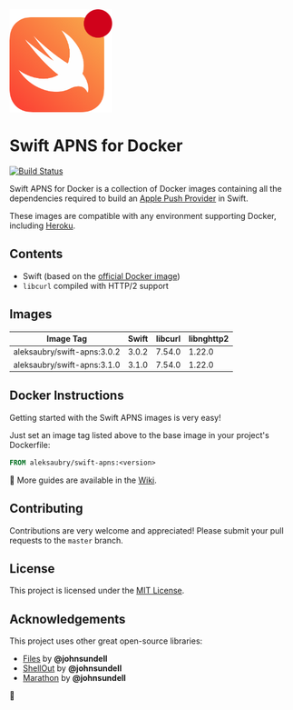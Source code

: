 <img src="https://raw.githubusercontent.com/alexaubry/docker-swift-apns/master/.github/apns-logo.png" width="181" height="181"/>

# Swift APNS for Docker

[![Build Status](https://travis-ci.org/alexaubry/docker-swift-apns.svg?branch=master)](https://travis-ci.org/alexaubry/docker-swift-apns)

Swift APNS for Docker is a collection of Docker images containing all the dependencies required to build an [Apple Push Provider](https://developer.apple.com/library/content/documentation/NetworkingInternet/Conceptual/RemoteNotificationsPG/APNSOverview.html) in Swift.

These images are compatible with any environment supporting Docker, including [Heroku](https://devcenter.heroku.com/articles/container-registry-and-runtime).

## Contents

- Swift (based on the [official Docker image](https://hub.docker.com/_/swift/))
- `libcurl` compiled with HTTP/2 support

## Images

| Image Tag                   | Swift | libcurl | libnghttp2 |
|-----------------------------|-------|---------|------------|
| aleksaubry/swift-apns:3.0.2 | 3.0.2 | 7.54.0  | 1.22.0     |
| aleksaubry/swift-apns:3.1.0 | 3.1.0 | 7.54.0  | 1.22.0     |

## Docker Instructions

Getting started with the Swift APNS images is very easy!

Just set an image tag listed above to the base image in your project's Dockerfile:

```dockerfile
FROM aleksaubry/swift-apns:<version>
```

&#x1F4D6;  More guides are available in the [Wiki](https://github.com/alexaubry/docker-swift-apns/wiki).

## Contributing

Contributions are very welcome and appreciated! Please submit your pull requests to the `master` branch.

## License

This project is licensed under the [MIT License](LICENSE.md).

## Acknowledgements

This project uses other great open-source libraries:

- [Files](https://github.com/JohnSundell/Files) by **@johnsundell**
- [ShellOut](https://github.com/JohnSundell/ShellOut) by **@johnsundell**
- [Marathon](https://github.com/JohnSundell/Marathon) by **@johnsundell**

&#x1F433;